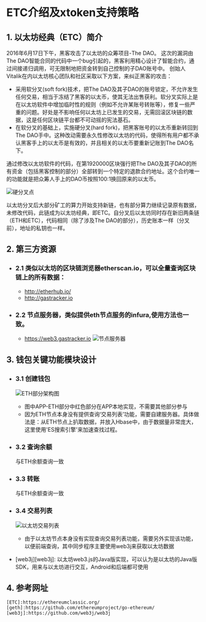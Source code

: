 # ETC介绍及xtoken支持策略

## 1. 以太坊经典（ETC）简介

2016年6月17日下午，黑客攻击了以太坊的众筹项目-The DAO。
这次的漏洞由The DAO智能合同的代码中一个bug引起的，黑客利用精心设计了智能合约，通过间接递归调用，可无限制地把资金转到自己控制的子DAO账号中。
创始人Vitalik在内以太坊核心团队和社区采取以下方案，来纠正黑客的攻击：

* 采用软分叉(soft fork)技术，把The DAO及其子DAO的账号锁定，不允许发生任何交易，相当于冻结了黑客的以太币，使其无法出售获利。软分叉实际上是在以太坊软件中增加临时性的规则（例如不允许某账号转账等），修复一些严重的问题。好处是不影响任何以太坊上已发生的交易，无需回滚区块链的数据，这是任何区块链平台都不可动摇的宪法基石。
* 在软分叉的基础上，实施硬分叉(hard fork)，把黑客账号的以太币重新转回到The DAO手中。这种改动需要永久性修改以太坊的代码，使得所有用户都不承认黑客手上的以太币是有效的，并且相关的以太币要重新记账到The DAO名下。
    
通过修改以太坊软件的代码，在第1920000区块强行把The DAO及其子DAO的所有资金（包括黑客控制的部分）全部转到一个特定的退款合约地址。这个合约唯一的功能就是把众筹人手上的DAO币按照100:1换回原来的以太币。
  
![硬分叉点](/img/etc-info.png)

以太坊分叉后大部分矿工的算力开始支持新链，也有部分算力继续记录原有数据，未修改代码，此链成为以太坊经典，即ETC。自分叉后以太坊同时存在新旧两条链（ETH和ETC），代码相同（除了涉及The DAO的部分），历史账本一样（分叉前），地址的私钥也一样。

## 2. 第三方资源

* ### 2.1 类似以太坊的区块链浏览器etherscan.io，可以全量查询区块链上的所有数据：
  * http://etherhub.io/
  * http://gastracker.io


* ### 2.2 节点服务器，类似提供eth节点服务的infura,使用方法也一致。
  * https://web3.gastracker.io
![节点服务器](/img/etc-gastracker.io.png)

## 3. 钱包关键功能模块设计

* ### 3.1 创建钱包
  
  ![ETH部分架构图](/img/app-eth.png)

  * 图中APP-ETH部分中红色部分在APP本地实现，不需要其他部分参与
  * 因为ETH节点本身没有提供查询‘交易列表’功能，需要自建服务器。具体做法是：从ETH节点上扒取数据，并放入Hbase中，由于数据量非常庞大，这里使用'ES搜索引擎'来加速查找过程。

* ### 3.2 查询余额

  与ETH余额查询一致
  
* ### 3.3 转账

  与ETH余额查询一致

* ### 3.4 交易列表 

  ![以太坊交易列表](/img/eth-txlist.png)

  * 由于以太坊节点本身没有实现查询交易列表功能，需要另外实现该功能，以便前端查询，其中同步程序主要使用web3j来获取以太坊数据


* [web3j][web3j]: 以太坊web3.js的Java版实现，可以认为是以太坊的Java版SDK，用来与以太坊进行交互，Android和后端都可使用


## 4. 参考网址

    [ETC]:https://ethereumclassic.org/
    [geth]:https://github.com/ethereumproject/go-ethereum/
    [web3j]:https://github.com/web3j/web3j

